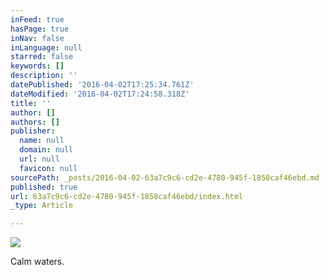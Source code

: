 ```yaml
---
inFeed: true
hasPage: true
inNav: false
inLanguage: null
starred: false
keywords: []
description: ''
datePublished: '2016-04-02T17:25:34.761Z'
dateModified: '2016-04-02T17:24:58.318Z'
title: ''
author: []
authors: []
publisher:
  name: null
  domain: null
  url: null
  favicon: null
sourcePath: _posts/2016-04-02-63a7c9c6-cd2e-4780-945f-1858caf46ebd.md
published: true
url: 63a7c9c6-cd2e-4780-945f-1858caf46ebd/index.html
_type: Article

---
```

![](https://the-grid-user-content.s3-us-west-2.amazonaws.com/f87cab78-4599-4200-80d0-784e9238f503.jpg)

Calm waters.
